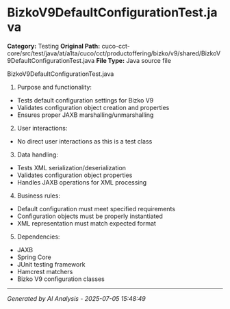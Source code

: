 # BizkoV9DefaultConfigurationTest.java

**Category:** Testing
**Original Path:** cuco-cct-core/src/test/java/at/a1ta/cuco/cct/productoffering/bizko/v9/shared/BizkoV9DefaultConfigurationTest.java
**File Type:** Java source file

BizkoV9DefaultConfigurationTest.java
1. Purpose and functionality:
- Tests default configuration settings for Bizko V9
- Validates configuration object creation and properties
- Ensures proper JAXB marshalling/unmarshalling

2. User interactions:
- No direct user interactions as this is a test class

3. Data handling:
- Tests XML serialization/deserialization
- Validates configuration object properties
- Handles JAXB operations for XML processing

4. Business rules:
- Default configuration must meet specified requirements
- Configuration objects must be properly instantiated
- XML representation must match expected format

5. Dependencies:
- JAXB
- Spring Core
- JUnit testing framework
- Hamcrest matchers
- Bizko V9 configuration classes

---
*Generated by AI Analysis - 2025-07-05 15:48:49*
